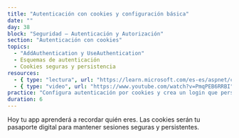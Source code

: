 ```yaml
---
title: "Autenticación con cookies y configuración básica"
date: ""
day: 38
block: "Seguridad – Autenticación y Autorización"
section: "Autenticación con cookies"
topics:
  - "AddAuthentication y UseAuthentication"
  - Esquemas de autenticación
  - Cookies seguras y persistencia
resources:
  - { type: "lectura", url: "https://learn.microsoft.com/es-es/aspnet/core/security/authentication/cookie" }
  - { type: "video", url: "https://www.youtube.com/watch?v=PmqPEB6RRBI" }
practice: "Configura autenticación por cookies y crea un login que persista la sesión del usuario."
duration: 6
---
```


Hoy tu app aprenderá a recordar quién eres. Las cookies serán tu pasaporte digital para mantener sesiones seguras y persistentes.